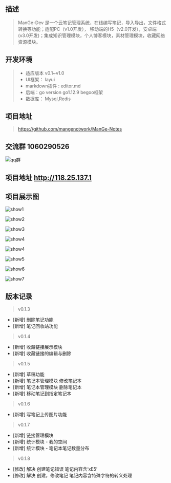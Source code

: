 ## 描述
> ManGe-Dev 是一个云笔记管理系统，在线编写笔记，导入导出，文件格式转换等功能；适配PC（v1.0开发）， 移动端的H5（v2.0开发），安卓端(v3.0开发)；集成知识管理模块，个人博客模块，素材管理模块，收藏网络资源模块。

## 开发环境
> - 适应版本 v0.1~v1.0  
> - UI框架：  layui
> - markdown插件 : editor.md
> - 后端：go version go1.12.9    begoo框架
> - 数据库： Mysql,Redis

## 项目地址
> https://github.com/mangenotwork/ManGe-Notes

## 交流群 1060290526

![qq群](http://118.25.137.1/static/img/qq.png "qq群")

## 项目地址 http://118.25.137.1

## 项目展示图

![show1](http://118.25.137.1/static/img/show1.png "show1")

![show2](http://118.25.137.1/static/img/show2.png "show2")

![show3](http://118.25.137.1/static/img/show3.png "show3")

![show4](http://118.25.137.1/static/img/show4.png "show4")

![show4](http://118.25.137.1/static/img/show4.png "show4")

![show5](http://118.25.137.1/static/img/show5.png "show5")

![show6](http://118.25.137.1/static/img/show6.png "show6")

![show7](http://118.25.137.1/static/img/show7.png "show7")

## 版本记录
> v0.1.3 
- [新增] 删除笔记功能
- [新增] 笔记回收站功能

> v0.1.4
- [新增] 收藏链接展示模块
- [新增] 收藏链接的编辑与删除

> v0.1.5
- [新增] 草稿功能
- [新增] 笔记本管理模块 修改笔记本
- [新增] 笔记本管理模块 删除笔记本
- [新增] 移动笔记到指定笔记本

> v0.1.6
- [新增] 写笔记上传图片功能

> v0.1.7
- [新增] 链接管理模块
- [新增] 统计模块 - 我的空间
- [新增] 统计模块 - 笔记本笔记数量分布

> v0.1.8
- [修改] 解决 创建笔记错误 笔记内容含‘xE5’ 
- [修改] 解决 创建，修改笔记 笔记内容含特殊字符的转义处理